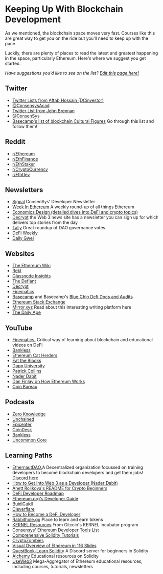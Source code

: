 # Keeping Up With Blockchain Development

As we mentioned, the blockchain space moves very fast. Courses like this are great way to get you on the ride but you'll need to keep up with the pace.

Luckily, there are plenty of places to read the latest and greatest happening in the space, particularly Ethereum. Here's where we suggest you get started.

_Have suggestions you'd like to see on the list? [Edit this page here!](https://github.com/ConsenSys-Academy/Blockchain-Developer-Bootcamp/edit/staging/docs/S00-intro/L6-keeping-up/index.md)_

## Twitter

*   [Twitter Lists from Aftab Hossain (DCinvestor)](https://twitter.com/iamDCinvestor/lists)
*   [@ConsensysAcad](https://twitter.com/consensysacad)
*   [Twitter List from John Brennan](https://twitter.com/i/lists/1240026040619106306?s=20)
*   [@ConsenSys](https://twitter.com/consensys)
*   [Basecamp's list of blockchain Cultural Figures](https://www.notion.so/2438c01d787b4dfd8ba3352011f194ff?v=0e065bfd666b4bc4a27216301faf1de1&p=eb0a863295a24191a6eb78a026347381) Go through this list and follow them!

## Reddit

*   [r/Ethereum](https://www.reddit.com/r/ethereum)
*   [r/EthFinance](https://www.reddit.com/r/ethfinance)
*   [r/EthStaker](https://www.reddit.com/r/ethstaker)
*   [r/CryptoCurrency](https://www.reddit.com/r/CryptoCurrency/)
*   [r/EthDev](https://www.reddit.com/r/ethdev/)

## Newsletters

*   [Signal](https://share.hsforms.com/1HiFwsb55S5GUf-EOe0KP8Q2urwb?email=) ConsenSys' Developer Newsletter
*   [Week In Ethereum](https://weekinethereumnews.com/) A weekly round-up of all things Ethereum
*   [Economics Design (detailed dives into DeFi and crypto topics)](https://economicsdesign.substack.com/)
*   [Decrypt](https://decrypt.co/) the Web 3 news site has a newsletter you can sign up for which delivers top stories from the day
*   [Tally](https://newsletter.withtally.com/?no_cover=true) Great roundup of DAO governance votes
*   [DeFi Weekly](https://defiweekly.substack.com/)
*   [Daily Gwei](https://thedailygwei.substack.com/)

## Websites
- [The Ethereum Wiki](https://eth.wiki/)
- [Rekt](https://rekt.news/)
- [Glassnode Insights](https://insights.glassnode.com/)
- [The Defiant](https://thedefiant.io/)
- [Decrypt](https://decrypt.co)
- [Finematics](https://finematics.com/)
- [Basecamp](https://www.notion.so/qtativ/Basecamp-55bd8855ed804a449985a0cec6540ae1) and Basecamp's [Blue Chip Defi Docs and Audits](https://www.notion.so/2438c01d787b4dfd8ba3352011f194ff?v=0e065bfd666b4bc4a27216301faf1de1&p=f0a08659cf81453996f3f1250d3cab53)
- [Ethereum Stack Exchange](https://ethereum.stackexchange.com/)
- [Mirror.xyz](https://consensys.net/blog/metamask/mirror-xyz-review-how-to-use-metamask-to-compete-in-the-write-race/) Read about this interesting writing platform here
- [The Daily Ape](http://thedailyape.com)


## YouTube

- [Finematics.](https://www.youtube.com/@Finematics) Critical way of learning about blockchain and educational videos on DeFi
- [Bankless](https://www.youtube.com/c/Bankless/videos)
- [Ethereum Cat Herders](https://www.youtube.com/watch?v=sc1x_du6UXk&list=PL4cwHXAawZxqu0PKKyMzG_3BJV_xZTi1F)
- [Eat the Blocks](https://www.youtube.com/channel/UCZM8XQjNOyG2ElPpEUtNasA)
- [Dapp University](https://www.youtube.com/channel/UCY0xL8V6NzzFcwzHCgB8orQ)
- [Patrick Collins](https://www.youtube.com/channel/UCn-3f8tw_E1jZvhuHatROwA)
- [Nader Dabit](https://www.youtube.com/user/boyindasouth)
- [Dan Finlay on How Ethereum Works](https://www.youtube.com/watch?v=-SMliFtoPn8&list=PLvf2RZCNC-UD2RLRs8jnIkhG8iXiKIH9w)
- [Coin Bureau](https://www.youtube.com/channel/UCqK_GSMbpiV8spgD3ZGloSw)

## Podcasts

- [Zero Knowledge](https://www.zeroknowledge.fm/)
- [Unchained](https://unchainedpodcast.com/)
- [Epicenter](https://epicenter.tv)
- [CoinDesk](https://www.coindesk.com)
- [Bankless](https://open.spotify.com/show/41TNnXSv5ExcQSzEGLlGhy?si=5FwQQFY1QHyUlaLoN2k-lg)
- [Uncommon Core](https://uncommoncore.co/podcast/)

## Learning Paths

- [EthernautDAO.](https://docs.ethernautdao.io/ethernautdao/i-want-to-learn)A Decentralized organization focussed on training developers to become blockchain developers and get them jobs! [Discord here](https://discord.gg/RQ5WYDxUF3)
- [How to Get Into Web 3 as a Developer (Nader Dabit)](https://dev.to/dabit3/how-to-get-into-ethereum-crypto-web3-as-a-developer-9l6)
- [Anett Rolikova's README for Crypto Beginners](https://github.com/anettrolikova/Crypto/blob/master/README.md)
- [DeFi Developer Roadmap](https://github.com/OffcierCia/DeFi-Developer-Road-Map)
- [Ethereum.org's Developer Guide](https://ethereum.org/en/developers/)
- [BuidlGuidl](https://buidlguidl.com/)
- [Cleverflare](https://cleverflare.com/#/)
- [How to Become a DeFi Developer](https://kermankohli.substack.com/p/how-to-become-a-defi-developer)
- [Rabbithole.gg](https://rabbithole.gg) Place to learn and earn tokens
- [KERNEL Resources](https://kernel.community/en/resources/) From Gitcoin's KERNEL incubator program
- [Consensys' Ethereum Developer Tools List](https://github.com/ConsenSys/ethereum-developer-tools-list)
- [Comprehensive Solidity Tutorials](https://github.com/willitscale/learning-solidity)
- [CryptoZombies](https://cryptozombies.io/)
- [Visual Overview of Ethereum in 116 Slides](https://takenobu-hs.github.io/downloads/ethereum_evm_illustrated.pdf)
- [QuestBook-Learn Solidity](https://discord.gg/EwvRjGAS) A Discord server for beginners in Solidity
- [Alchemy](https://www.alchemy.com) Educational resources on Solidity
- [UseWeb3](https://www.useweb3.xyz/) Mega-Aggregator of Ethereum educational resources, including courses, tutorials, newsletters